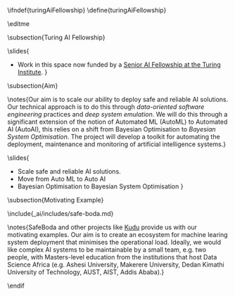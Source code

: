 \ifndef{turingAiFellowship}
\define{turingAiFellowship}

\editme

\subsection{Turing AI Fellowship}

\slides{
* Work in this space now funded by a [Senior AI Fellowship at the Turing Institute](https://www.turing.ac.uk/news/welcoming-world-class-turing-ai-fellows-institute). 
}

\subsection{Aim}

\notes{Our aim is to scale our ability to deploy safe and reliable AI
solutions. Our technical approach is to do this through *data-oriented
software engineering* practices and *deep system emulation*. We will do this through  a
significant extension of the notion of Automated ML
(AutoML) to Automated AI (AutoAI), this relies on a shift from Bayesian Optimisation to *Bayesian System Optimisation*. The project will
develop a toolkit for automating the deployment, maintenance and
monitoring of artificial intelligence systems.}

\slides{
* Scale safe and reliable AI solutions. 
* Move from Auto ML to Auto AI
* Bayesian Optimisation to Bayesian System Optimisation
}


\subsection{Motivating Example}

\include{_ai/includes/safe-boda.md}

\notes{SafeBoda and other projects like [Kudu](https://kudu.ug/about/) provide us with our motivating examples. Our aim is to create an ecosystem for machine learing system deployment that minimises the operational load. Ideally, we would like complex AI systems to be maintainable by a small team, e.g. two people, with Masters-level education from the institutions that host Data Science Africa (e.g. Ashesi University, Makerere University, Dedan Kimathi University of Technology, AUST, AIST, Addis Ababa).}

\endif
